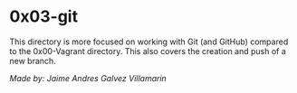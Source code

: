 # 0x03-git

This directory is more focused on working with Git (and GitHub) compared to the 0x00-Vagrant directory. This also covers the creation and push of a new branch.

*Made by: Jaime Andres Galvez Villamarin*
